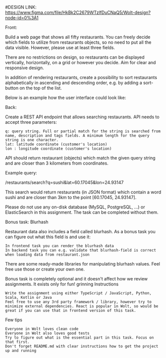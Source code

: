 #DESIGN LINK: https://www.figma.com/file/HkBk2C2679WTzlfDuCNaQ5/Wolt-design?node-id=0%3A1

Front:

Build a web page that shows all fifty restaurants. You can freely decide which fields to utilize from restaurants objects, so no need to put all the data visible. However, please use at least three fields.

There are no restrictions on design, so restaurants can be displayed vertically, horizontally, on a grid or however you decide. Aim for clear and responsive design.

In addition of rendering restaurants, create a possibility to sort restaurants alphabetically in ascending and descending order, e.g. by adding a sort-button on the top of the list.

Below is an example how the user interface could look like:


Back:

Create a REST API endpoint that allows searching restaurants. API needs to accept three parameters:

    q: query string. Full or partial match for the string is searched from name, description and tags fields. A minimum length for the query string is one character.
    lat: latitude coordinate (customer's location)
    lon : longitude coordinate (customer's location)

API should return restaurant (objects) which match the given query string and are closer than 3 kilometers from coordinates.

Example query:

/restaurants/search?q=sushi&lat=60.17045&lon=24.93147

This search would return restaurants (in JSON format) which contain a word sushi and are closer than 3km to the point [60.17045, 24.93147].

Please do not use any on-disk database (MySQL, PostgreSQL, ...) or ElasticSearch in this assignment. The task can be completed without them.


Bonus task: Blurhash

Restaurant data also includes a field called blurhash. As a bonus task you can figure out what this field is and use it:

    In frontend task you can render the blurhash data
    In backend task you can e.g. validate that blurhash-field is correct when loading data from restaurant.json

There are some ready-made libraries for manipulating blurhash values. Feel free use those or create your own one.

Bonus task is completely optional and it doesn't affect how we review assignments. It exists only for fun! grinning
Instructions

    Write the assignment using either TypeScript / JavaScript, Python, Scala, Kotlin or Java
    Feel free to use any 3rd party framework / library, however try to minimize external dependencies. React is popular in Wolt, so would be great if you can use that in frontend version of this task.


Few tips

    Everyone in Wolt loves clean code
    Everyone in Wolt also loves good tests
    Try to figure out what is the essential part in this task. Focus on that first.
    Don't forget README.md with clear instructions how to get the project up and running
